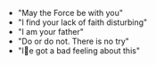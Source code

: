 * "May the Force be with you"
* "I find your lack of faith disturbing"
* "I am your father"
* "Do or do not. There is no try"
* "Ie got a bad feeling about this"
